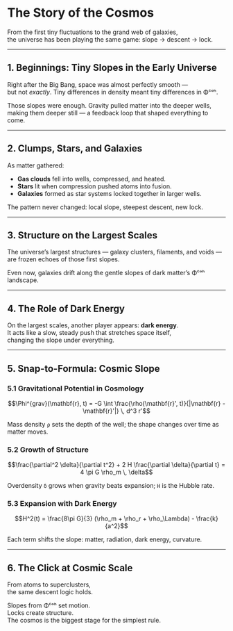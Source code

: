 # The Story of the Cosmos

From the first tiny fluctuations to the grand web of galaxies,  
the universe has been playing the same game: slope → descent → lock.

---

## 1. Beginnings: Tiny Slopes in the Early Universe

Right after the Big Bang, space was almost perfectly smooth —  
but not *exactly*. Tiny differences in density meant tiny differences in Φᶜᵒʰ.

Those slopes were enough. Gravity pulled matter into the deeper wells,  
making them deeper still — a feedback loop that shaped everything to come.

---

## 2. Clumps, Stars, and Galaxies

As matter gathered:

- **Gas clouds** fell into wells, compressed, and heated.  
- **Stars** lit when compression pushed atoms into fusion.  
- **Galaxies** formed as star systems locked together in larger wells.

The pattern never changed: local slope, steepest descent, new lock.

---

## 3. Structure on the Largest Scales

The universe’s largest structures — galaxy clusters, filaments, and voids —  
are frozen echoes of those first slopes.

Even now, galaxies drift along the gentle slopes of dark matter’s Φᶜᵒʰ landscape.

---

## 4. The Role of Dark Energy

On the largest scales, another player appears: **dark energy**.  
It acts like a slow, steady push that stretches space itself,  
changing the slope under everything.

---

## 5. Snap-to-Formula: Cosmic Slope

### 5.1 Gravitational Potential in Cosmology
```math
\Phi^{grav}(\mathbf{r}, t) = -G \int \frac{\rho(\mathbf{r}', t)}{|\mathbf{r} - \mathbf{r}'|} \, d^3 r'
```
Mass density `ρ` sets the depth of the well; the shape changes over time as matter moves.

### 5.2 Growth of Structure
```math
\frac{\partial^2 \delta}{\partial t^2} + 2 H \frac{\partial \delta}{\partial t} = 4 \pi G \rho_m \, \delta
```
Overdensity `δ` grows when gravity beats expansion; `H` is the Hubble rate.

### 5.3 Expansion with Dark Energy
```math
H^2(t) = \frac{8\pi G}{3} (\rho_m + \rho_r + \rho_\Lambda) - \frac{k}{a^2}
```
Each term shifts the slope: matter, radiation, dark energy, curvature.

---

## 6. The Click at Cosmic Scale

From atoms to superclusters,  
the same descent logic holds.  

Slopes from Φᶜᵒʰ set motion.  
Locks create structure.  
The cosmos is the biggest stage for the simplest rule.
